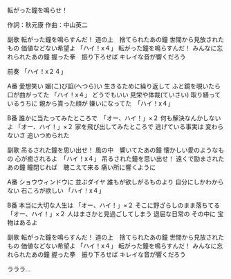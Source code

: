 転がった鐘を鳴らせ！

作詞：秋元康
作曲：中山英二

副歌
転がった鐘を鳴らすんだ！
道の上　捨てられたあの鐘
世間から見放されたもの
価値などない希望よ 「ハイ！x４」
転がった鐘を鳴らすんだ！
みんなに忘れられたあの鐘
握った拳　振り下ろせば
キレイな音が響くだろう

前奏
「ハイ！x２４」 

A番
愛想笑い
媚(こ)び諂(へつら)い
生きるために繰り返して
ふと鏡を覗いたら
口が曲がってた 「ハイ！x４」 
どうでもいい
見栄や体裁(ていさい)
取り繕っているうちに
親から貰った顔が
嫌いになってた　「ハイ！x４」 

B番
誰かに当たってみたところで　「オー、ハイ！」×２
何も解決なんかしないよ 「オー、ハイ！」×２ 
家を飛び出してみたところで
逃げている事実は
変わらないさ
追いつめられた

副歌
吊るされた鐘を思い出せ！
風の中　響いてたあの鐘
懐かしい愛のようなもの
心が癒されるよ　「ハイ！x４」 
吊るされた鐘を思い出せ！
遠くで励まされたあの鐘
瞳閉じれば　聴こえて来る
痛い所に響くように

A番
ショウウィンドウに
並ぶダイヤ
誰もが欲しがるものより
自分にしかわからない
石ころが欲しい 「ハイ！x４」 

B番
本当に大切な人生は 「オー、ハイ！」×２ 
そこに野ざらしのまま落ちてる 「オー、ハイ！」×２ 
人はまさかと見過ごしてしまう
退屈な日常の
その中に
宝物はあるよ

副歌
転がった鐘を鳴らすんだ！
道の上　捨てられたあの鐘
世間から見放されたもの
価値などない希望よ 「ハイ！x４」
転がった鐘を鳴らすんだ！
みんなに忘れられたあの鐘
握った拳　振り下ろせば
キレイな音が響くだろう

ラララ…